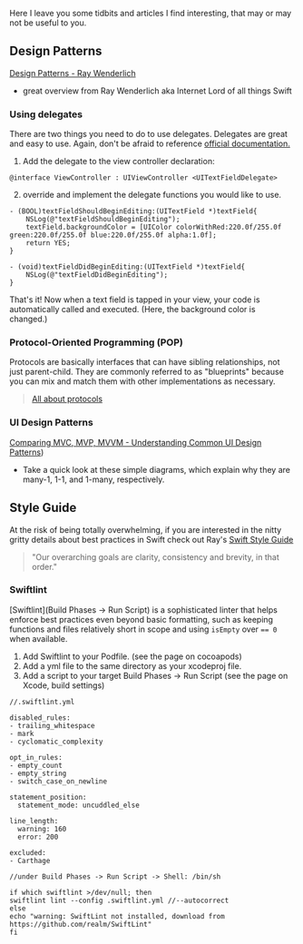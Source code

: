 Here I leave you some tidbits and articles I find interesting, that may or may not be useful to you.

## Design Patterns
[Design Patterns - Ray Wenderlich](https://www.raywenderlich.com/477-design-patterns-on-ios-using-swift-part-1-2)
- great overview from Ray Wenderlich aka Internet Lord of all things Swift

### Using delegates

There are two things you need to do to use delegates. Delegates are great and easy to use.
Again, don't be afraid to reference [official documentation.](https://developer.apple.com/documentation/uikit/uitextfielddelegate)
1. Add the delegate to the view controller declaration:
```
@interface ViewController : UIViewController <UITextFieldDelegate>
```
2. override and implement the delegate functions you would like to use.
```
- (BOOL)textFieldShouldBeginEditing:(UITextField *)textField{
    NSLog(@"textFieldShouldBeginEditing");
    textField.backgroundColor = [UIColor colorWithRed:220.0f/255.0f green:220.0f/255.0f blue:220.0f/255.0f alpha:1.0f];
    return YES;
}
 
- (void)textFieldDidBeginEditing:(UITextField *)textField{           
    NSLog(@"textFieldDidBeginEditing");
}
```

That's it! Now when a text field is tapped in your view, your code is automatically called and executed. (Here, the background color is changed.)

### Protocol-Oriented Programming (POP)

Protocols are basically interfaces that can have sibling relationships, not just parent-child. They are commonly referred to as "blueprints" because you can mix and match them with other implementations as necessary.
> [All about protocols](https://www.raywenderlich.com/814-introducing-protocol-oriented-programming-in-swift-3)

### UI Design Patterns
[Comparing MVC, MVP, MVVM - Understanding Common UI Design Patterns](https://www.linkedin.com/pulse/understanding-difference-between-mvc-mvp-mvvm-design-rishabh-software/))
- Take a quick look at these simple diagrams, which explain why they are many-1, 1-1, and 1-many, respectively.

## Style Guide
At the risk of being totally overwhelming, if you are interested in the nitty gritty details about best practices in Swift check out Ray's [Swift Style Guide](https://github.com/raywenderlich/swift-style-guide)
> "Our overarching goals are clarity, consistency and brevity, in that order."

### Swiftlint

[Swiftlint](Build Phases -> Run Script) is a sophisticated linter that helps enforce best practices even beyond basic formatting, such as keeping functions and files relatively short in scope and using ```isEmpty``` over ```== 0``` when available.

1. Add Swiftlint to your Podfile. (see the page on cocoapods)
2. Add a yml file to the same directory as your xcodeproj file.
3. Add a script to your target Build Phases -> Run Script (see the page on Xcode, build settings)
```
//.swiftlint.yml

disabled_rules:
- trailing_whitespace
- mark
- cyclomatic_complexity

opt_in_rules:
- empty_count
- empty_string
- switch_case_on_newline

statement_position:
  statement_mode: uncuddled_else

line_length:
  warning: 160
  error: 200

excluded:
- Carthage
```

```
//under Build Phases -> Run Script -> Shell: /bin/sh

if which swiftlint >/dev/null; then
swiftlint lint --config .swiftlint.yml //--autocorrect
else
echo "warning: SwiftLint not installed, download from https://github.com/realm/SwiftLint"
fi
```
